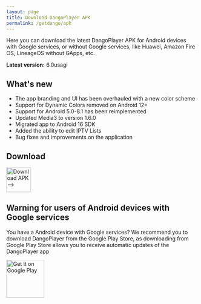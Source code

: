 ```yaml
---
layout: page
title: Download DangoPlayer APK
permalink: /getdango/apk
---
```

Here you can download the latest DangoPlayer APK for Android devices with Google services, or without Google services, like Huawei, Amazon Fire OS, LineageOS without GApps, etc.

**Latest version:** 6.0usagi

## What's new
- The app branding and UI has been overhauled with a new color scheme
- Support for Dynamic Colors removed on Android 12+
- Support for Android 5.0-8.1 has been reimplemented
- Updated Media3 to version 1.6.0
- Migrated app to Android 16 SDK
- Added the ability to edit IPTV Lists
- Bug fixes and improvements on the application

## Download
<a href='https://github.com/bruno-chanrio/DangoPlayer/releases/download/6.0usagi/DangoPlayer_6.0usagi.apk'><img alt='Download APK -->' height='65' src='https://bruno-chanrio.github.io/DangoPlayer/assets/img/DownloadAPK.png'/></a>

## Warning for users of Android devices with Google services
You have a Android device with Google services? We recommend you to download DangoPlayer from the Google Play Store, as downloading from Google Play Store allows you to receive automatic updates of the DangoPlayer app

<a href='https://play.google.com/store/apps/details?id=com.brunochanrio.dangoplayeruni&pcampaignid=pcampaignidMKT-Other-global-all-co-prtnr-py-PartBadge-Mar2515-1'><img alt='Get it on Google Play' height='100' src='https://play.google.com/intl/en_us/badges/static/images/badges/en_badge_web_generic.png'/></a>
